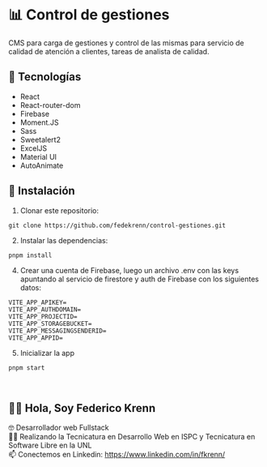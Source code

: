 # 📊 Control de gestiones

CMS para carga de gestiones y control de las mismas para servicio de calidad de atención a clientes, tareas de analista de calidad.

## 🚀 Tecnologías

- React
- React-router-dom
- Firebase
- Moment.JS
- Sass
- Sweetalert2
- ExcelJS
- Material UI
- AutoAnimate

## 🔧 Instalación

1. Clonar este repositorio:

```
git clone https://github.com/fedekrenn/control-gestiones.git
```

2. Instalar las dependencias:

```
pnpm install
```

4. Crear una cuenta de Firebase, luego un archivo .env con las keys apuntando al servicio de firestore y auth de Firebase con los siguientes datos:

```
VITE_APP_APIKEY=
VITE_APP_AUTHDOMAIN=
VITE_APP_PROJECTID=
VITE_APP_STORAGEBUCKET=
VITE_APP_MESSAGINGSENDERID=
VITE_APP_APPID=
```

5. Inicializar la app

```
pnpm start
```

<br>

## 🙋‍♂️ Hola, Soy Federico Krenn

:nerd_face: Desarrollador web Fullstack
<br>
👨‍🎓 Realizando la Tecnicatura en Desarrollo Web en ISPC y Tecnicatura en Software Libre en la UNL
<br>
📫 Conectemos en Linkedin: https://www.linkedin.com/in/fkrenn/

